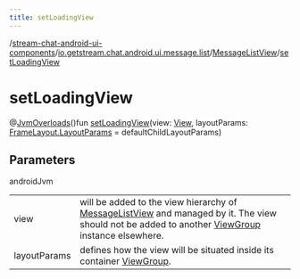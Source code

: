 ```yaml
---
title: setLoadingView
---
```

/[stream-chat-android-ui-components](../../index.md)/[io.getstream.chat.android.ui.message.list](../index.md)/[MessageListView](index.md)/[setLoadingView](setLoadingView.md)  
  
  
  
# setLoadingView  
@[JvmOverloads](https://kotlinlang.org/api/latest/jvm/stdlib/kotlin.jvm/-jvm-overloads/index.html)()fun [setLoadingView](setLoadingView.md)(view: [View](https://developer.android.com/reference/kotlin/android/view/View.html), layoutParams: [FrameLayout.LayoutParams](https://developer.android.com/reference/kotlin/android/widget/FrameLayout.LayoutParams.html) = defaultChildLayoutParams)  
  
## Parameters  
  
androidJvm  
  
| | |
|---|---|
| <a name="io.getstream.chat.android.ui.message.list/MessageListView/setLoadingView/#android.view.View#android.widget.FrameLayout.LayoutParams/PointingToDeclaration/"></a>view| <a name="io.getstream.chat.android.ui.message.list/MessageListView/setLoadingView/#android.view.View#android.widget.FrameLayout.LayoutParams/PointingToDeclaration/"></a>will be added to the view hierarchy of [MessageListView](index.md) and managed by it. The view should not be added to another [ViewGroup](https://developer.android.com/reference/kotlin/android/view/ViewGroup.html) instance elsewhere.|
| <a name="io.getstream.chat.android.ui.message.list/MessageListView/setLoadingView/#android.view.View#android.widget.FrameLayout.LayoutParams/PointingToDeclaration/"></a>layoutParams| <a name="io.getstream.chat.android.ui.message.list/MessageListView/setLoadingView/#android.view.View#android.widget.FrameLayout.LayoutParams/PointingToDeclaration/"></a>defines how the view will be situated inside its container [ViewGroup](https://developer.android.com/reference/kotlin/android/view/ViewGroup.html).|
  

